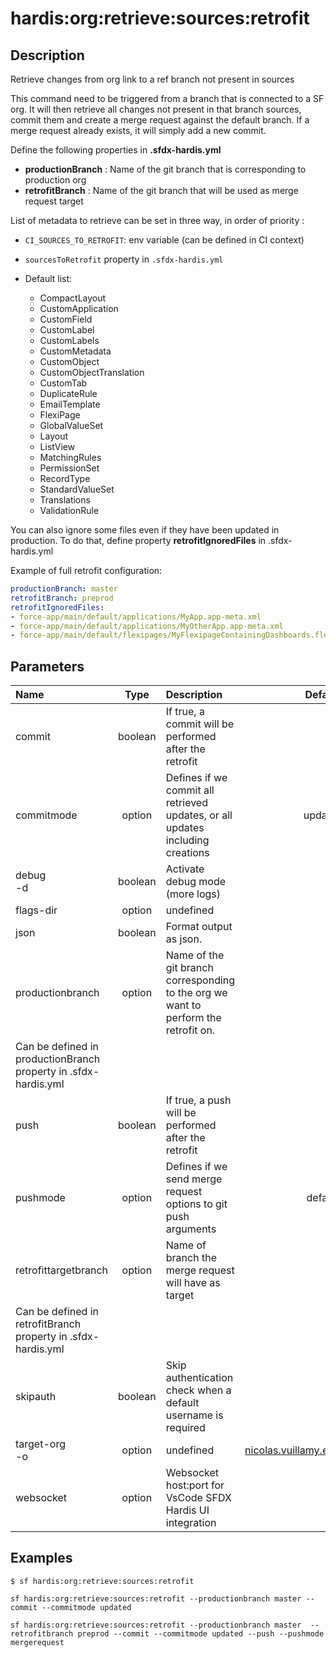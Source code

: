 <!-- This file has been generated with command 'sf hardis:doc:plugin:generate'. Please do not update it manually or it may be overwritten -->
# hardis:org:retrieve:sources:retrofit

## Description

Retrieve changes from org link to a ref branch not present in sources

  This command need to be triggered from a branch that is connected to a SF org. It will then retrieve all changes not present in that branch sources, commit them and create a merge request against the default branch. If a merge request already exists, it will simply add a new commit.

  Define the following properties in **.sfdx-hardis.yml**

  - **productionBranch** : Name of the git branch that is corresponding to production org
  - **retrofitBranch** : Name of the git branch that will be used as merge request target

  List of metadata to retrieve can be set in three way, in order of priority :

  - `CI_SOURCES_TO_RETROFIT`: env variable (can be defined in CI context)
  - `sourcesToRetrofit` property in `.sfdx-hardis.yml`
  - Default list:

    - CompactLayout
    - CustomApplication
    - CustomField
    - CustomLabel
    - CustomLabels
    - CustomMetadata
    - CustomObject
    - CustomObjectTranslation
    - CustomTab
    - DuplicateRule
    - EmailTemplate
    - FlexiPage
    - GlobalValueSet
    - Layout
    - ListView
    - MatchingRules
    - PermissionSet
    - RecordType
    - StandardValueSet
    - Translations
    - ValidationRule

  You can also ignore some files even if they have been updated in production. To do that, define property **retrofitIgnoredFiles** in .sfdx-hardis.yml

  Example of full retrofit configuration:

  ```yaml
  productionBranch: master
  retrofitBranch: preprod
  retrofitIgnoredFiles:
  - force-app/main/default/applications/MyApp.app-meta.xml
  - force-app/main/default/applications/MyOtherApp.app-meta.xml
  - force-app/main/default/flexipages/MyFlexipageContainingDashboards.flexipage-meta.xml
  ```
  

## Parameters

|Name|Type|Description|Default|Required|Options|
|:---|:--:|:----------|:-----:|:------:|:-----:|
|commit|boolean|If true, a commit will be performed after the retrofit||||
|commitmode|option|Defines if we commit all retrieved updates, or all updates including creations|updated||updated<br/>all|
|debug<br/>-d|boolean|Activate debug mode (more logs)||||
|flags-dir|option|undefined||||
|json|boolean|Format output as json.||||
|productionbranch|option|Name of the git branch corresponding to the org we want to perform the retrofit on.
Can be defined in productionBranch property in .sfdx-hardis.yml||||
|push|boolean|If true, a push will be performed after the retrofit||||
|pushmode|option|Defines if we send merge request options to git push arguments|default||default<br/>mergerequest|
|retrofittargetbranch|option|Name of branch the merge request will have as target
Can be defined in retrofitBranch property in .sfdx-hardis.yml||||
|skipauth|boolean|Skip authentication check when a default username is required||||
|target-org<br/>-o|option|undefined|nicolas.vuillamy.ext@vusion.com|||
|websocket|option|Websocket host:port for VsCode SFDX Hardis UI integration||||

## Examples

```shell
$ sf hardis:org:retrieve:sources:retrofit
```

```shell
sf hardis:org:retrieve:sources:retrofit --productionbranch master --commit --commitmode updated
```

```shell
sf hardis:org:retrieve:sources:retrofit --productionbranch master  --retrofitbranch preprod --commit --commitmode updated --push --pushmode mergerequest
```



